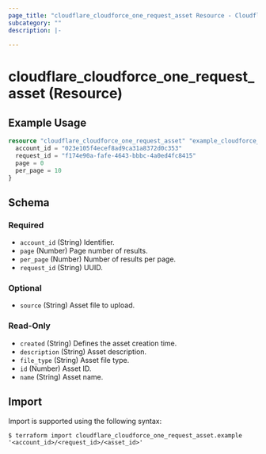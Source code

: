 ```yaml
---
page_title: "cloudflare_cloudforce_one_request_asset Resource - Cloudflare"
subcategory: ""
description: |-
  
---
```


# cloudflare_cloudforce_one_request_asset (Resource)



## Example Usage

```terraform
resource "cloudflare_cloudforce_one_request_asset" "example_cloudforce_one_request_asset" {
  account_id = "023e105f4ecef8ad9ca31a8372d0c353"
  request_id = "f174e90a-fafe-4643-bbbc-4a0ed4fc8415"
  page = 0
  per_page = 10
}
```

<!-- schema generated by tfplugindocs -->
## Schema

### Required

- `account_id` (String) Identifier.
- `page` (Number) Page number of results.
- `per_page` (Number) Number of results per page.
- `request_id` (String) UUID.

### Optional

- `source` (String) Asset file to upload.

### Read-Only

- `created` (String) Defines the asset creation time.
- `description` (String) Asset description.
- `file_type` (String) Asset file type.
- `id` (Number) Asset ID.
- `name` (String) Asset name.

## Import

Import is supported using the following syntax:

```shell
$ terraform import cloudflare_cloudforce_one_request_asset.example '<account_id>/<request_id>/<asset_id>'
```
